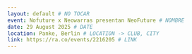 ```yaml
---
layout: default # NO TOCAR
event: Nofuture x Neowarras presentan NeoFuture # NOMBRE
date: 29 August 2025 # DATE
location: Panke, Berlin # LOCATION -> CLUB, CITY
link: https://ra.co/events/2216205 # LINK
---
```

